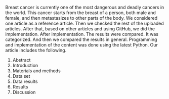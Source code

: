 Breast cancer is currently one of the most dangerous and deadly cancers in the world. 
This cancer starts from the breast of a person, both male and female, and then metastasizes to other parts of the body.
We considered one article as a reference article.
Then we checked the rest of the uploaded articles.
After that, based on other articles and using GitHub, we did the implementation.
After implementation.
The results were compared.
It was categorized.
And then we compared the results in general.
Programming and implementation of the content was done using the latest Python.
Our article includes the following.
1. Abstract
2. Introduction
3. Materials and methods
4. Data set
5. Data results
6. Results
7. Discussion
